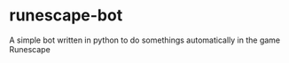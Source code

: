 # runescape-bot
A simple bot written in python to do somethings automatically in the game Runescape

